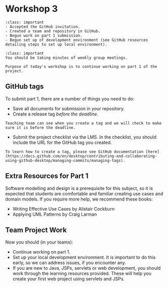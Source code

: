 # Workshop 3

```{admonition} By Now You Should Have
:class: important
- Accepted the GitHub invitation.
- Created a team and repository in GitHub.
- Begun work on part 1 submission.
- Begun set up of development environment (see GitHub resources detailing steps to set up local environment).
```

```{admonition} Reminder
:class: important
You should be taking minutes of weekly group meetings.
```

```{admonition} Today's Workshop
Purpose of today's workshop is to continue working on part 1 of the project.
```

## GitHub tags

To submit part 1, there are a number of things you need to do:

- Save all documents for submission in your repository.
- Create a release tag *before the deadline*.
```{caution}
Teaching team can see when you create a tag and we will check to make sure it is before the deadline.
```
- Submit the project checklist via the LMS. In the checklist, you should include the URL for the GitHub
tag you created.

```{note}
To learn how to create a tag, please see GitHub documentation [here](https://docs.github.com/en/desktop/contributing-and-collaborating-using-github-desktop/managing-commits/managing-tags).
```

## Extra Resources for Part 1

Software modelling and design is a prerequisite for this subject, so it is expected that students are comfortable and 
familiar creating use cases and domain models. If you require more help, we recommend these books:

- Writing Effective Use Cases by Alistair Cockburn
- Applying UML Patterns by Craig Larman

## Team Project Work  

Now you should (in your teams):

- Continue working on part 1.
- Set up your local development environment. It is important to do this early, so we can address issues, if you 
encounter any.
- If you are new to Java, JSPs, servlets or web development, you should work through the learning resources 
provided. These will help you create your first web project using servlets and JSPs.
